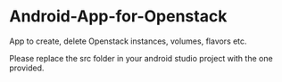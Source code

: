 # Android-App-for-Openstack
App to create, delete Openstack instances, volumes, flavors etc.

Please replace the src folder in your android studio project with the one provided.
